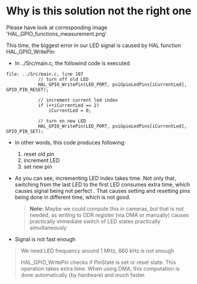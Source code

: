 # Why is this solution not the right one

Please have look at corresponding image 'HAL_GPIO_functions_measurement.png'

This time, the biggest error in our LED signal is caused by HAL function HAL_GPIO_WritePin:
- In ../Src/main.c, the followind code is executed
```
file: ../Src/main.c, line 107
			// turn off old LED
			HAL_GPIO_WritePin(LED_PORT, puiGpioLedPins[iCurrentLed], GPIO_PIN_RESET);

			// increment current led index
			if (++iCurrentLed == 2)
				iCurrentLed = 0;

			// turn on new LED
			HAL_GPIO_WritePin(LED_PORT, puiGpioLedPins[iCurrentLed], GPIO_PIN_SET);
```
- In other words, this code produces following:
	1) reset old pin
	2) increment LED
	3) set new pin
- As you can see, incrementing LED index takes time. Not only that, switching from the last LED to the first LED consumes extra time, which causes signal being not perfect . That causes setting and resetting pins being done in different time, which is not good.
	> **Note:** Maybe we could compute this in cameras, but that is not needed, as writing to ODR register (via DMA or manually) causes practically immediate switch of LED states practically simultaneously

- Signal is not fast enough
> 	We need LED frequency around 1 MHz, 660 kHz is not enough
> 
> 	HAL_GPIO_WritePin checks if PinState is set or reset state. This operation takes extra time. When using DMA, this computation is done automatically (by hardware) and much faster.